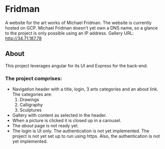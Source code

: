 # Fridman
A website for the art works of Michael Fridman. The website is currently hosted on GCP. Michael Fridman doesn't yet own a DNS name, so a glance to the project is only possible using an IP address.
Gallery URL: http://34.71.187.78
## About
This project leverages angular for its UI and Express for the back-end.
### The project comprises:
* Navigation header with a title, login, 3 arts categories and an about link. The categories are:
  1. Drawings
  2. Calligraphy
  3. Sculptures
* Gallery with content as selected in the header.
* When a picture is clicked it is closed up in a carousel.
* The *about* page is not ready yet.
* The login is UI only. The authentication is not yet implemented.
The project is not yet set up to run using https. Also, the authentication is not yet implemented.
